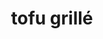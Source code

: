 ---
title: tofu grillé
draft: false
layout: recettes
type: plat
categories:
  - Accompagnement
regime:
  - vegan
  - sans-gluten
cuisson: Oui
temperature: Chaud
plate: 30
check: Oui
checkAlwaysOk: false
ingredients:
  sec: []
  lof:
    - title: huile de friture
      quantite: 1
      unit: litre
    - title: Fécule de maïs (Maïzena)
      quantite: 300
      unit: grammes
  frais:
    - title: Tofu ferme
      quantite: 3
      unit: Kg
  epices:
    - title: Paprika fumé
      quantite: 40
      unit: grammes
preparation: |-
  essorer le tofu avec du sopalin

  couper le tofu en cube

  l'enrober de maïzena mélangée avec le paprika

  frire jusqu'à ce que ce soit doré et croustillant
astuces:
  - astuce: prévoir du sopalin
publishDate: 2025-06-15T20:04:00.000Z
---